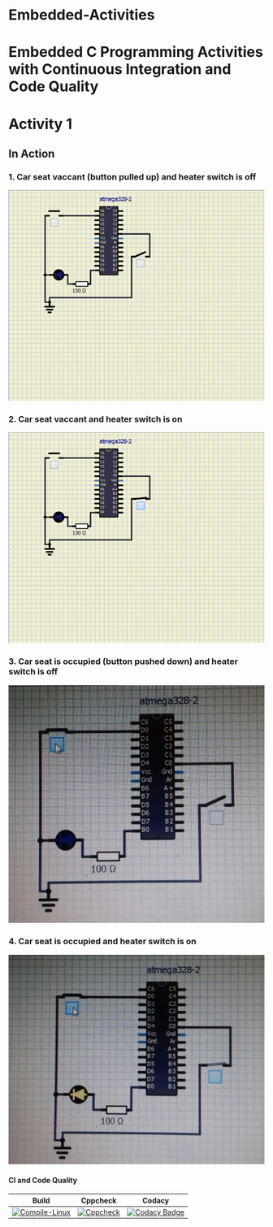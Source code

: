 # Embedded-Activities
# Embedded C Programming Activities with Continuous Integration and Code Quality

# Activity 1 

## In Action

### 1. Car seat vaccant (button pulled up) and heater switch is off
![OFF](Simulation/1.png)

### 2. Car seat vaccant and heater switch is on
![OFF](Simulation/2.png)

### 3. Car seat is occupied (button pushed down) and heater switch is off
![OFF](Simulation/4.jpeg)

### 4. Car seat is occupied and heater switch is on
![ON](Simulation/3.jpeg)

#### CI and Code Quality

|Build|Cppcheck|Codacy|
|:--:|:--:|:--:|
|[![Compile-Linux](https://github.com/99cherrys/Embedded-Activities/actions/workflows/compile.yml/badge.svg)](https://github.com/99cherrys/Embedded-Activities/actions/workflows/compile.yml)|[![Cppcheck](https://github.com/99cherrys/Embedded-Activities/actions/workflows/cppcheck.yml/badge.svg)](https://github.com/99cherrys/Embedded-Activities/actions/workflows/cppcheck.yml)| [![Codacy Badge](https://app.codacy.com/project/badge/Grade/e67c356d365c44ab8034f155c7f1e93a)](https://www.codacy.com/gh/99cherrys/Embedded-Activities/dashboard?utm_source=github.com&amp;utm_medium=referral&amp;utm_content=99cherrys/Embedded-Activities&amp;utm_campaign=Badge_Grade) |

